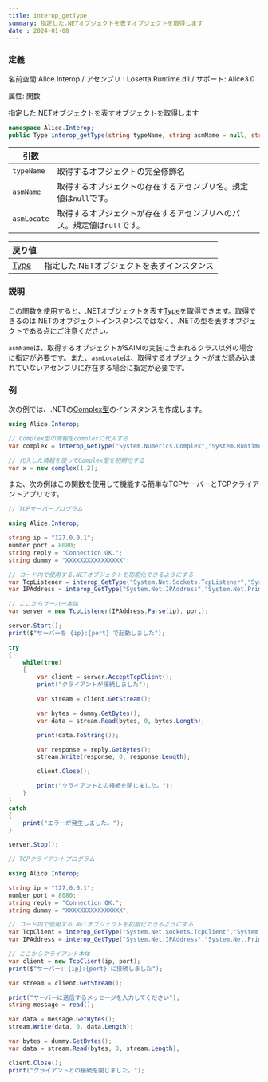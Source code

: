 ```yaml
---
title: interop_getType
summary: 指定した.NETオブジェクトを表すオブジェクトを取得します
date : 2024-01-08
---
```


### 定義
名前空間:Alice.Interop / アセンブリ : Losetta.Runtime.dll / サポート: Alice3.0

属性: 関数

指定した.NETオブジェクトを表すオブジェクトを取得します

```cs title="AliceScript"
namespace Alice.Interop;
public Type interop_getType(string typeName, string asmName = null, string asmLocate = null);
```

|引数| |
|-|-|
|`typeName`|取得するオブジェクトの完全修飾名|
|`asmName`|取得するオブジェクトの存在するアセンブリ名。規定値は`null`です。|
|`asmLocate`|取得するオブジェクトが存在するアセンブリへのパス。規定値は`null`です。|

|戻り値| |
|---|---|
|[Type](../interpreter/type/index.md)|指定した.NETオブジェクトを表すインスタンス|

### 説明
この関数を使用すると、.NETオブジェクトを表す[Type](../interpreter/type/index.md)を取得できます。取得できるのは.NETのオブジェクトインスタンスではなく、.NETの型を表すオブジェクトである点にご注意ください。

`asmName`は、取得するオブジェクトがSAIMの実装に含まれるクラス以外の場合に指定が必要です。また、`asmLocate`は、取得するオブジェクトがまだ読み込まれていないアセンブリに存在する場合に指定が必要です。
### 例
次の例では、.NETの[Complex型](https://learn.microsoft.com/ja-jp/dotnet/api/system.numerics.complex)のインスタンスを作成します。

```cs title="AliceScript"
using Alice.Interop;

// Complex型の情報をcomplexに代入する
var complex = interop_GetType("System.Numerics.Complex","System.Runtime.Numerics");

// 代入した情報を使ってComplex型を初期化する
var x = new complex(1,2);
```

また、次の例はこの関数を使用して機能する簡単なTCPサーバーとTCPクライアントアプリです。

```cs title="AliceScript"
// TCPサーバープログラム

using Alice.Interop;

string ip = "127.0.0.1";
number port = 8080;
string reply = "Connection OK.";
string dummy = "XXXXXXXXXXXXXXXX";

// コード内で使用する.NETオブジェクトを初期化できるようにする
var TcpListener = interop_GetType("System.Net.Sockets.TcpListener","System.Net.Sockets");
var IPAddress = interop_GetType("System.Net.IPAddress","System.Net.Primitives");

// ここからサーバー本体
var server = new TcpListener(IPAddress.Parse(ip), port);

server.Start();
print($"サーバーを {ip}:{port} で起動しました");

try
{
    while(true)
    {
        var client = server.AcceptTcpClient();
        print("クライアントが接続しました");

        var stream = client.GetStream();

        var bytes = dummy.GetBytes();
        var data = stream.Read(bytes, 0, bytes.Length);

        print(data.ToString());

        var response = reply.GetBytes();
        stream.Write(response, 0, response.Length);

        client.Close();

        print("クライアントとの接続を閉じました。");
    }
}
catch
{
    print("エラーが発生しました。");
}

server.Stop();
```

```cs title="AliceScript"
// TCPクライアントプログラム

using Alice.Interop;

string ip = "127.0.0.1";
number port = 8080;
string reply = "Connection OK.";
string dummy = "XXXXXXXXXXXXXXXX";

// コード内で使用する.NETオブジェクトを初期化できるようにする
var TcpClient = interop_GetType("System.Net.Sockets.TcpClient","System.Net.Sockets");
var IPAddress = interop_GetType("System.Net.IPAddress","System.Net.Primitives");

// ここからクライアント本体
var client = new TcpClient(ip, port);
print($"サーバー: {ip}:{port} に接続しました");

var stream = client.GetStream();

print("サーバーに送信するメッセージを入力してください");
string message = read();

var data = message.GetBytes();
stream.Write(data, 0, data.Length);

var bytes = dummy.GetBytes();
var data = stream.Read(bytes, 0, stream.Length);

client.Close();
print("クライアントとの接続を閉じました。");
```